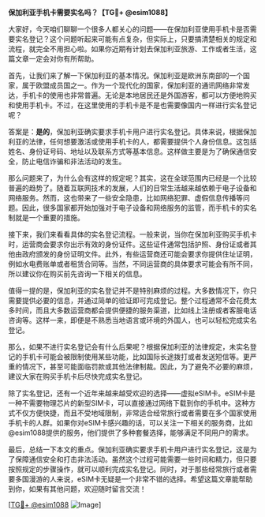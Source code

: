 **保加利亚手机卡需要实名吗？【TG💪+ @esim1088】**

大家好，今天咱们聊聊一个很多人都关心的问题——在保加利亚使用手机卡是否需要实名登记？这个问题听起来可能有点复杂，但实际上，只要搞清楚相关的规定和流程，就完全不用担心啦。如果你近期有计划去保加利亚旅游、工作或者生活，这篇文章一定会对你有所帮助。

首先，让我们来了解一下保加利亚的基本情况。保加利亚是欧洲东南部的一个国家，属于欧盟成员国之一。作为一个现代化的国家，保加利亚的通讯网络非常发达，手机卡的使用也非常普遍。无论是本地居民还是外国游客，都可以方便地购买和使用手机卡。不过，在这里使用的手机卡是不是也需要像国内一样进行实名登记呢？

答案是：**是的**，保加利亚确实要求手机卡用户进行实名登记。具体来说，根据保加利亚的法律，任何想要激活或使用手机卡的人，都需要提供个人身份信息。这包括姓名、身份证号码、地址以及联系方式等基本信息。这样做主要是为了确保通信安全，防止电信诈骗和非法活动的发生。

那么问题来了，为什么会有这样的规定呢？其实，这在全球范围内已经是一个比较普遍的趋势了。随着互联网技术的发展，人们的日常生活越来越依赖于电子设备和网络服务。然而，这也带来了一些安全隐患，比如网络犯罪、虚假信息传播等问题。因此，很多国家都开始加强对于电子设备和网络服务的监管，而手机卡的实名制就是一个重要的措施。

接下来，我们来看看具体的实名登记流程。一般来说，当你在保加利亚购买手机卡时，运营商会要求你出示有效的身份证件。这些证件通常包括护照、身份证或者其他由政府颁发的身份证明文件。此外，有些运营商还可能会要求你提供住址证明，例如水电费账单或者租赁合同等。当然，不同运营商的具体要求可能会有所不同，所以建议你在购买前先咨询一下相关的信息。

值得一提的是，保加利亚的实名登记并不是特别麻烦的过程。大多数情况下，你只需要提供必要的信息，并通过简单的验证即可完成登记。整个过程通常不会花费太多时间，而且大多数运营商都会提供便捷的服务渠道，比如线上注册或者客服电话咨询等。这样一来，即便是不熟悉当地语言或环境的外国人，也可以轻松完成实名登记。

那么，如果不进行实名登记会有什么后果呢？根据保加利亚的法律规定，未实名登记的手机卡可能会被限制使用某些功能，比如国际长途拨打或者发送短信等。更严重的情况下，甚至可能面临罚款或其他法律制裁。因此，为了避免不必要的麻烦，建议大家在购买手机卡后尽快完成实名登记。

除了实名登记，还有一个近年来越来越受欢迎的选择——虚拟eSIM卡。eSIM卡是一种不需要物理芯片的新型SIM卡，可以直接通过网络下载到你的手机中。这种方式不仅方便快捷，而且不受地域限制，非常适合经常旅行或者需要在多个国家使用手机卡的人群。如果你对eSIM卡感兴趣的话，可以关注一下相关的服务商，比如@esim1088提供的服务，他们提供了多种套餐选择，能够满足不同用户的需求。

最后，总结一下本文的重点。保加利亚确实要求手机卡用户进行实名登记，这是为了保障通信安全和打击非法活动。虽然这个过程可能需要一些时间和精力，但只要按照规定的步骤操作，就可以顺利完成实名登记。同时，对于那些经常旅行或者需要多国漫游的人来说，eSIM卡无疑是一个非常不错的选择。希望这篇文章能帮助到你，如果有其他问题，欢迎随时留言交流！

[[TG💪+ @esim1088](https://t.me/s/esim1088) ![Image](https://i.postimg.cc/4NQfJmqS/Snipaste-2025-05-13-00-14-12.png)]